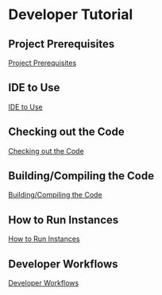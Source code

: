 # Developer Tutorial
<!-- Replace all of the titles with relevant titles -->

## Project Prerequisites
<!-- All things required before development can occur -->
[Project Prerequisites](project-prerequisites.md)

## IDE to Use

[IDE to Use](ide-to-use.md)

## Checking out the Code

[Checking out the Code](checking-out-the-code.md)

## Building/Compiling the Code

[Building/Compiling the Code](building-compiling-code.md)

## How to Run Instances

[How to Run Instances](running-instances.md)

## Developer Workflows
<!-- Replace all of the titles with relevant titles -->
[Developer Workflows](developer-workflows.md)
